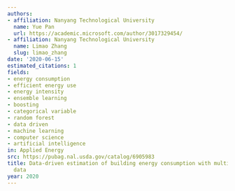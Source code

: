 ```yaml
---
authors:
- affiliation: Nanyang Technological University
  name: Yue Pan
  url: https://academic.microsoft.com/author/3017329454/
- affiliation: Nanyang Technological University
  name: Limao Zhang
  slug: limao_zhang
date: '2020-06-15'
estimated_citations: 1
fields:
- energy consumption
- efficient energy use
- energy intensity
- ensemble learning
- boosting
- categorical variable
- random forest
- data driven
- machine learning
- computer science
- artificial intelligence
in: Applied Energy
src: https://pubag.nal.usda.gov/catalog/6905983
title: Data-driven estimation of building energy consumption with multi-source heterogeneous
  data
year: 2020
---
```

